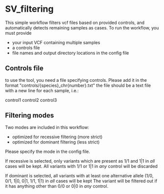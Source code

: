 # SV_filtering

This simple workflow filters vcf files based on provided controls, and automatically detects remaining samples as cases.
To run the workflow, you must provide

* your input VCF containing multiple samples
* a controls file
* file names and output directory locations in the config file

## Controls file

to use the tool, you need a file specifying controls.
Please add it in the format "controls/{species}_chr{number}.txt"
the file should be a text file with a new line for each sample, i.e.:

control1
control2
control3

## Filtering modes

Two modes are included in this workflow: 

- optimized for recessive filtering (more strict) 
- optimized for dominant filtering (less strict) 

Please specify the mode in the config file.

If recessive is selected, only variants which are present as 1/1 and 1|1 in *all* cases will be kept. 
All variants with 1/1 or 1|1 in *any* control will be discarded

If dominant is selected, all variants with at least one alternative allele (1/0, 0/1, 1|0, 0|1, 1/1, 1|1) in *all* cases will be kept
The variant will be filtered out if it has anything other than 0/0 or 0|0 in *any* control.
